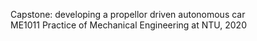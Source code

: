 Capstone: developing a propellor driven autonomous car\
ME1011 Practice of Mechanical Engineering at NTU, 2020
